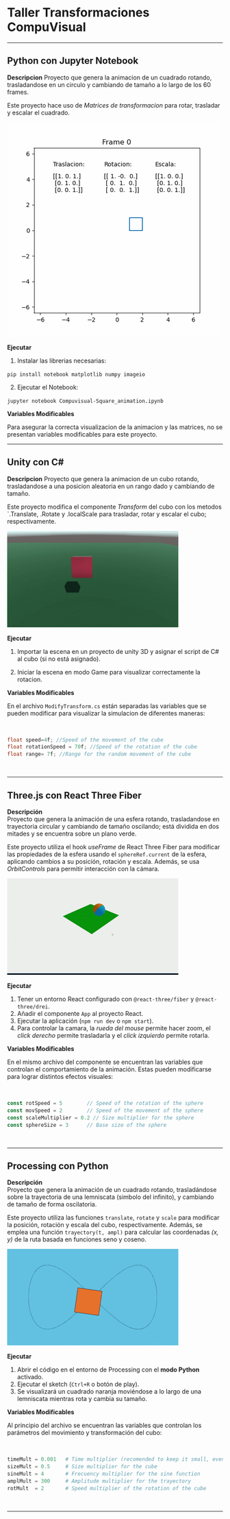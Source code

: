 # Taller Transformaciones CompuVisual
 
---

## Python con Jupyter Notebook

**Descripcion**
Proyecto que genera la animacion de un cuadrado rotando, trasladandose en un circulo y cambiando de tamaño a lo largo de los 60 frames.

Este proyecto hace uso de *Matrices de transformacion* para rotar, trasladar y escalar el cuadrado.

![Demostracion de la animacion de Python](https://github.com/Jul1014/Compuvisual-General/blob/master/2025-04-12_Taller1_Transformacion/Python/animacionCuadradoPython.gif)

**Ejecutar**

1. Instalar las librerias necesarias:

`pip install notebook matplotlib numpy imageio`

2. Ejecutar el Notebook:

`jupyter notebook Compuvisual-Square_animation.ipynb`

**Variables Modificables**

Para asegurar la correcta visualizacion de la animacion y las matrices, no se presentan variables modificables para este proyecto.

---

## Unity con C#

**Descripcion**
Proyecto que genera la animacion de un cubo rotando, trasladandose a una posicion aleatoria en un rango dado y cambiando de tamaño.

Este proyecto modifica el componente *Transform* del cubo con los metodos `.Translate, .Rotate y .localScale para trasladar, rotar y escalar el cubo; respectivamente.

![Demostracion de la animacion de Unity](https://github.com/Jul1014/Compuvisual-General/blob/master/2025-04-12_Taller1_Transformacion/Unity/animacionCuboUnity.gif)

**Ejecutar**

1. Importar la escena en un proyecto de unity 3D y asignar el script de C# al cubo (si no está asignado).

2. Iniciar la escena en modo Game para visualizar correctamente la rotacion. 

**Variables Modificables**

En el archivo `ModifyTransform.cs` están separadas las variables que se pueden modificar para visualizar la simulacion de diferentes maneras:

<br>

```c#
float speed=4f; //Speed of the movement of the cube
float rotationSpeed = 70f; //Speed of the rotation of the cube
float range= 7f; //Range for the random movement of the cube
```

<br>

---

## Three.js con React Three Fiber

**Descripción**  
Proyecto que genera la animación de una esfera rotando, trasladandose en trayectoria circular y cambiando de tamaño oscilando; está dividida en dos mitades y se encuentra sobre un plano verde.

Este proyecto utiliza el hook *useFrame* de React Three Fiber para modificar las propiedades de la esfera usando el `sphereRef.current` de la esfera, aplicando cambios a su posición, rotación y escala. Además, se usa *OrbitControls* para permitir interacción con la cámara.

![Demostración de la animación de Three.js](https://github.com/Jul1014/Compuvisual-General/blob/master/2025-04-12_Taller1_Transformacion/ThreeJs/animacionEsferaThreeJs.gif)

**Ejecutar**

1. Tener un entorno React configurado con `@react-three/fiber` y `@react-three/drei`.
2. Añadir el componente `App` al proyecto React.
3. Ejecutar la aplicación (`npm run dev` o `npm start`).
4. Para controlar la camara, la *rueda del mouse* permite hacer zoom, el *click derecho* permite trasladarla y el *click izquierdo* permite rotarla.

**Variables Modificables**

En el mismo archivo del componente se encuentran las variables que controlan el comportamiento de la animación. Estas pueden modificarse para lograr distintos efectos visuales:

<br>

```js
const rotSpeed = 5        // Speed of the rotation of the sphere
const movSpeed = 2        // Speed of the movement of the sphere
const scaleMultiplier = 0.2 // Size multiplier for the sphere
const sphereSize = 3      // Base size of the sphere
```
<br>

---

## Processing con Python

**Descripción**  
Proyecto que genera la animación de un cuadrado rotando, trasladándose sobre la trayectoria de una lemniscata (simbolo del infinito), y cambiando de tamaño de forma oscilatoria.

Este proyecto utiliza las funciones `translate`, `rotate` y `scale` para modificar la posición, rotación y escala del cubo, respectivamente. Además, se emplea una función `trayectory(t, ampl)` para calcular las coordenadas *(x, y)* de la ruta basada en funciones seno y coseno.

![Demostración de la animación en Processing](https://github.com/Jul1014/Compuvisual-General/blob/master/2025-04-12_Taller1_Transformacion/Processing/animacionCuadradoProcessing.gif)

**Ejecutar**

1. Abrir el código en el entorno de Processing con el **modo Python** activado.
2. Ejecutar el sketch (`Ctrl+R` o botón de play).
3. Se visualizará un cuadrado naranja moviéndose a lo largo de una lemniscata mientras rota y cambia su tamaño.

**Variables Modificables**

Al principio del archivo se encuentran las variables que controlan los parámetros del movimiento y transformación del cubo:

<br>

```python
timeMult = 0.001   # Time multiplier (recomended to keep it small, even 0.005 makes it hard to see)
sizeMult = 0.5     # Size multiplier for the cube
sineMult = 4       # Frecuency multiplier for the sine function
amplMult = 300     # Amplitude multiplier for the trayectory
rotMult  = 2       # Speed multiplier of the rotation of the cube
```

<br>

---